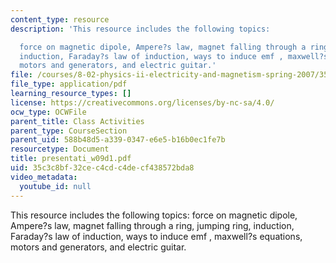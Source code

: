 ```yaml
---
content_type: resource
description: 'This resource includes the following topics:

  force on magnetic dipole, Ampere?s law, magnet falling through a ring, jumping ring,
  induction, Faraday?s law of induction, ways to induce emf , maxwell?s equations,
  motors and generators, and electric guitar.'
file: /courses/8-02-physics-ii-electricity-and-magnetism-spring-2007/35c3c8bf32cec4cdc4decf438572bda8_presentati_w09d1.pdf
file_type: application/pdf
learning_resource_types: []
license: https://creativecommons.org/licenses/by-nc-sa/4.0/
ocw_type: OCWFile
parent_title: Class Activities
parent_type: CourseSection
parent_uid: 588b48d5-a339-0347-e6e5-b16b0ec1fe7b
resourcetype: Document
title: presentati_w09d1.pdf
uid: 35c3c8bf-32ce-c4cd-c4de-cf438572bda8
video_metadata:
  youtube_id: null
---
```

This resource includes the following topics:
force on magnetic dipole, Ampere?s law, magnet falling through a ring, jumping ring, induction, Faraday?s law of induction, ways to induce emf , maxwell?s equations, motors and generators, and electric guitar.